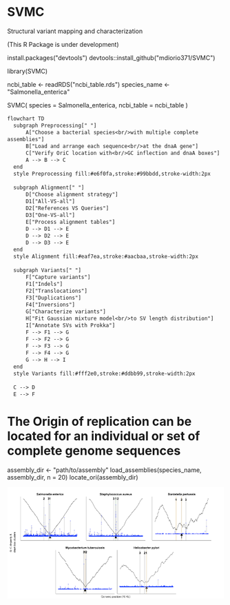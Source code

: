 # SVMC 
Structural variant mapping and characterization

(This R Package is under development)

install.packages("devtools")
devtools::install_github("mdiorio371/SVMC")

library(SVMC)

ncbi_table <- readRDS("ncbi_table.rds")
species_name <- "Salmonella_enterica"

SVMC(
  species = Salmonella_enterica, 
  ncbi_table = ncbi_table
  )


  ```mermaid
flowchart TD
    subgraph Preprocessing[" "]
        A["Choose a bacterial species<br/>with multiple complete assemblies"]
        B["Load and arrange each sequence<br/>at the dnaA gene"]
        C["Verify OriC location with<br/>GC inflection and dnaA boxes"]
        A --> B --> C
    end
    style Preprocessing fill:#e6f0fa,stroke:#99bbdd,stroke-width:2px

    subgraph Alignment[" "]
        D["Choose alignment strategy"]
        D1["All-VS-all"]
        D2["References VS Queries"]
        D3["One-VS-all"]
        E["Process alignment tables"]
        D --> D1 --> E
        D --> D2 --> E
        D --> D3 --> E
    end
    style Alignment fill:#eaf7ea,stroke:#aacbaa,stroke-width:2px

    subgraph Variants[" "]
        F["Capture variants"]
        F1["Indels"]
        F2["Translocations"]
        F3["Duplications"]
        F4["Inversions"]
        G["Characterize variants"]
        H["Fit Gaussian mixture model<br/>to SV length distribution"]
        I["Annotate SVs with Prokka"]
        F --> F1 --> G
        F --> F2 --> G
        F --> F3 --> G
        F --> F4 --> G
        G --> H --> I
    end
    style Variants fill:#fff2e0,stroke:#ddbb99,stroke-width:2px

    C --> D
    E --> F
```


# The Origin of replication can be located for an individual or set of complete genome sequences

assembly_dir <- "path/to/assembly"
load_assemblies(species_name, assembly_dir, n = 20)
locate_ori(assembly_dir)

![ori_location](ori.png)


